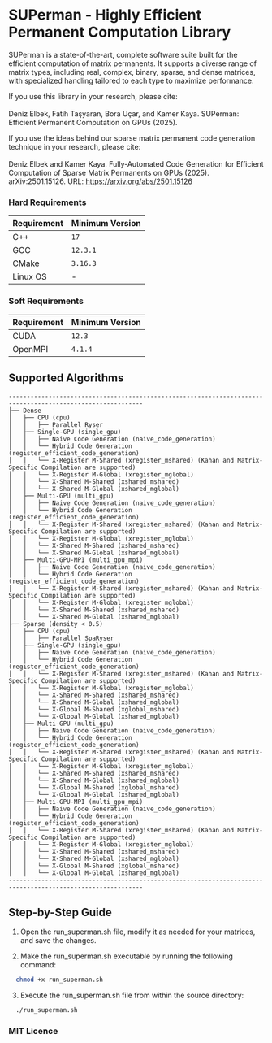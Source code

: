 # SUPerman - Highly Efficient Permanent Computation Library

SUPerman is a state-of-the-art, complete software suite built for the efficient computation of matrix permanents. It supports a diverse range of matrix types, including real, complex, binary, sparse, and dense matrices, with specialized handling tailored to each type to maximize performance.

If you use this library in your research, please cite:
<br/><br/>
Deniz Elbek, Fatih Taşyaran, Bora Uçar, and Kamer Kaya. SUPerman: Efficient Permanent Computation on GPUs (2025).

If you use the ideas behind our sparse matrix permanent code generation technique in your research, please cite:
<br/><br/>
Deniz Elbek and Kamer Kaya. Fully-Automated Code Generation for Efficient Computation of Sparse Matrix Permanents on GPUs (2025). arXiv:2501.15126. URL: https://arxiv.org/abs/2501.15126


### Hard Requirements

| **Requirement** | **Minimum Version** |
| --------------- | ------------------- |
| C++             | `17`             |
| GCC             | `12.3.1`         |
| CMake           | `3.16.3`         |
| Linux OS        | -                   |

### Soft Requirements

| **Requirement** | **Minimum Version** |
| --------------- | ------------------- |
| CUDA            | `12.3`           |
| OpenMPI         | `4.1.4`          |


## Supported Algorithms

```plaintext
-----------------------------------------------------------------------------------------------------------
├── Dense
│   ├── CPU (cpu)
│   │   ├── Parallel Ryser
│   ├── Single-GPU (single_gpu)
│   │   ├── Naive Code Generation (naive_code_generation)
│   │   └── Hybrid Code Generation (register_efficient_code_generation)
│   │   └── X-Register M-Shared (xregister_mshared) (Kahan and Matrix-Specific Compilation are supported)
│   │   └── X-Register M-Global (xregister_mglobal)
│   │   └── X-Shared M-Shared (xshared_mshared)
│   │   └── X-Shared M-Global (xshared_mglobal)
│   ├── Multi-GPU (multi_gpu)
│   │   ├── Naive Code Generation (naive_code_generation)
│   │   └── Hybrid Code Generation (register_efficient_code_generation)
│   │   └── X-Register M-Shared (xregister_mshared) (Kahan and Matrix-Specific Compilation are supported)
│   │   └── X-Register M-Global (xregister_mglobal)
│   │   └── X-Shared M-Shared (xshared_mshared)
│   │   └── X-Shared M-Global (xshared_mglobal)
│   ├── Multi-GPU-MPI (multi_gpu_mpi)
│   │   ├── Naive Code Generation (naive_code_generation)
│   │   └── Hybrid Code Generation (register_efficient_code_generation)
│   │   └── X-Register M-Shared (xregister_mshared) (Kahan and Matrix-Specific Compilation are supported)
│   │   └── X-Register M-Global (xregister_mglobal)
│   │   └── X-Shared M-Shared (xshared_mshared)
│   │   └── X-Shared M-Global (xshared_mglobal)
├── Sparse (density < 0.5)
│   ├── CPU (cpu)
│   │   ├── Parallel SpaRyser
│   ├── Single-GPU (single_gpu)
│   │   ├── Naive Code Generation (naive_code_generation)
│   │   └── Hybrid Code Generation (register_efficient_code_generation)
│   │   └── X-Register M-Shared (xregister_mshared) (Kahan and Matrix-Specific Compilation are supported)
│   │   └── X-Register M-Global (xregister_mglobal)
│   │   └── X-Shared M-Shared (xshared_mshared)
│   │   └── X-Shared M-Global (xshared_mglobal)
│   │   └── X-Global M-Shared (xglobal_mshared)
│   │   └── X-Global M-Global (xshared_mglobal)
│   ├── Multi-GPU (multi_gpu)
│   │   ├── Naive Code Generation (naive_code_generation)
│   │   └── Hybrid Code Generation (register_efficient_code_generation)
│   │   └── X-Register M-Shared (xregister_mshared) (Kahan and Matrix-Specific Compilation are supported)
│   │   └── X-Register M-Global (xregister_mglobal)
│   │   └── X-Shared M-Shared (xshared_mshared)
│   │   └── X-Shared M-Global (xshared_mglobal)
│   │   └── X-Global M-Shared (xglobal_mshared)
│   │   └── X-Global M-Global (xshared_mglobal)
│   ├── Multi-GPU-MPI (multi_gpu_mpi)
│   │   ├── Naive Code Generation (naive_code_generation)
│   │   └── Hybrid Code Generation (register_efficient_code_generation)
│   │   └── X-Register M-Shared (xregister_mshared) (Kahan and Matrix-Specific Compilation are supported)
│   │   └── X-Register M-Global (xregister_mglobal)
│   │   └── X-Shared M-Shared (xshared_mshared)
│   │   └── X-Shared M-Global (xshared_mglobal)
│   │   └── X-Global M-Shared (xglobal_mshared)
│   │   └── X-Global M-Global (xshared_mglobal)
-----------------------------------------------------------------------------------------------------------
```


## Step-by-Step Guide

1. Open the run_superman.sh file, modify it as needed for your matrices, and save the changes.

2. Make the run_superman.sh executable by running the following command:

```bash 
  chmod +x run_superman.sh
```

3. Execute the run_superman.sh file from within the source directory:
```bash
  ./run_superman.sh
```


### MIT Licence
